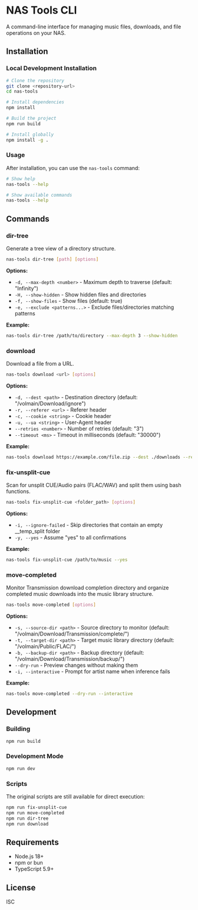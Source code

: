 # NAS Tools CLI

A command-line interface for managing music files, downloads, and file operations on your NAS.

## Installation

### Local Development Installation

```bash
# Clone the repository
git clone <repository-url>
cd nas-tools

# Install dependencies
npm install

# Build the project
npm run build

# Install globally
npm install -g .
```

### Usage

After installation, you can use the `nas-tools` command:

```bash
# Show help
nas-tools --help

# Show available commands
nas-tools --help
```

## Commands

### dir-tree

Generate a tree view of a directory structure.

```bash
nas-tools dir-tree [path] [options]
```

**Options:**

- `-d, --max-depth <number>` - Maximum depth to traverse (default: "Infinity")
- `-H, --show-hidden` - Show hidden files and directories
- `-f, --show-files` - Show files (default: true)
- `-e, --exclude <patterns...>` - Exclude files/directories matching patterns

**Example:**

```bash
nas-tools dir-tree /path/to/directory --max-depth 3 --show-hidden
```

### download

Download a file from a URL.

```bash
nas-tools download <url> [options]
```

**Options:**

- `-d, --dest <path>` - Destination directory (default: "/volmain/Download/ignore")
- `-r, --referer <url>` - Referer header
- `-c, --cookie <string>` - Cookie header
- `-u, --ua <string>` - User-Agent header
- `--retries <number>` - Number of retries (default: "3")
- `--timeout <ms>` - Timeout in milliseconds (default: "30000")

**Example:**

```bash
nas-tools download https://example.com/file.zip --dest ./downloads --retries 5
```

### fix-unsplit-cue

Scan for unsplit CUE/Audio pairs (FLAC/WAV) and split them using bash functions.

```bash
nas-tools fix-unsplit-cue <folder_path> [options]
```

**Options:**

- `-i, --ignore-failed` - Skip directories that contain an empty \_\_temp_split folder
- `-y, --yes` - Assume "yes" to all confirmations

**Example:**

```bash
nas-tools fix-unsplit-cue /path/to/music --yes
```

### move-completed

Monitor Transmission download completion directory and organize completed music downloads into the music library structure.

```bash
nas-tools move-completed [options]
```

**Options:**

- `-s, --source-dir <path>` - Source directory to monitor (default: "/volmain/Download/Transmission/complete/")
- `-t, --target-dir <path>` - Target music library directory (default: "/volmain/Public/FLAC/")
- `-b, --backup-dir <path>` - Backup directory (default: "/volmain/Download/Transmission/backup/")
- `--dry-run` - Preview changes without making them
- `-i, --interactive` - Prompt for artist name when inference fails

**Example:**

```bash
nas-tools move-completed --dry-run --interactive
```

## Development

### Building

```bash
npm run build
```

### Development Mode

```bash
npm run dev
```

### Scripts

The original scripts are still available for direct execution:

```bash
npm run fix-unsplit-cue
npm run move-completed
npm run dir-tree
npm run download
```

## Requirements

- Node.js 18+
- npm or bun
- TypeScript 5.9+

## License

ISC
